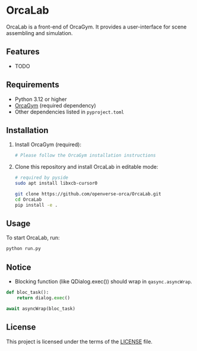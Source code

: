 # OrcaLab

OrcaLab is a front-end of OrcaGym. It provides a user-interface for scene assembling and simulation.

## Features

- TODO

## Requirements

- Python 3.12 or higher
- [OrcaGym](https://github.com/your-org/OrcaGym) (required dependency)
- Other dependencies listed in `pyproject.toml`

## Installation

1. Install OrcaGym (required):
	```bash
	# Please follow the OrcaGym installation instructions
	```
2. Clone this repository and install OrcaLab in editable mode:
	```bash
	# required by pyside
	sudo apt install libxcb-cursor0

	git clone https://github.com/openverse-orca/OrcaLab.git
	cd OrcaLab
	pip install -e .
	```


## Usage

To start OrcaLab, run:

```bash
python run.py
```


## Notice

- Blocking function (like QDialog.exec()) should wrap in `qasync.asyncWrap`.

``` python
def bloc_task():
	return dialog.exec()

await asyncWrap(bloc_task)
```

## License

This project is licensed under the terms of the [LICENSE](LICENSE) file.